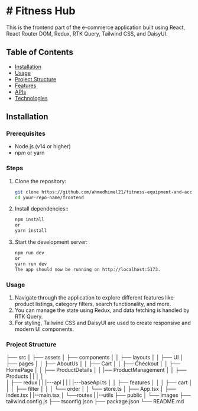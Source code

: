 # # Fitness Hub

This is the frontend part of the e-commerce application built using React, React Router DOM, Redux, RTK Query, Tailwind CSS, and DaisyUI.

## Table of Contents

- [Installation](#installation)
- [Usage](#usage)
- [Project Structure](#project-structure)
- [Features](#features)
- [APIs](#apis)
- [Technologies](#technologies)

## Installation

### Prerequisites

- Node.js (v14 or higher)
- npm or yarn

### Steps

1. Clone the repository:
   ```bash
   git clone https://github.com/ahmedhimel21/fitness-equipment-and-accessories-client
   cd your-repo-name/frontend
   ```
2. Install dependencies::
   ```bash
   npm install
   or
   yarn install
   ```
3. Start the development server:
   ```bash
   npm run dev
   or
   yarn run dev
   The app should now be running on http://localhost:5173.
   ```

### Usage

1. Navigate through the application to explore different features like product listings, category filters, search functionality, and more.
2. You can manage the state using Redux, and data fetching is handled by RTK Query.
3. For styling, Tailwind CSS and DaisyUI are used to create responsive and modern UI components.

### Project Structure

├── src
│ ├── assets
│ ├── components
│ │ ├── layouts
│ │ ├── UI
│ ├── pages
│ │ ├── AboutUs
│ │ ├── Cart
│ │ ├── Checkout
│ │ ├── HomePage
│ │ ├── ProductDetails
│ │ |── ProductManagement
│ │ ├── Products
| |
│ │  
│ ├── redux
| | |---api
| | | |---baseApi.ts
│ │ ├── features
│ │ │ ├── cart
│ │ │ ├── filter
│ │ │ └── order
│ │ └── store.ts
│ ├── App.tsx
│ ├── index.tsx
| |--main.tsx
│ └──routes
| |--utils
├── public
│ └── images
├── tailwind.config.js
├── tsconfig.json
├── package.json
└── README.md
